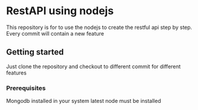 # RestAPI using nodejs

This repository is for to use the nodejs to create the restful api step by step. Every commit will contain a new feature

## Getting started

Just clone the repository and checkout to different commit for different features

### Prerequisites

Mongodb installed in your system
latest node must be installed


